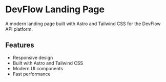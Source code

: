 # DevFlow Landing Page

A modern landing page built with Astro and Tailwind CSS for the DevFlow API platform.

## Features
- Responsive design
- Built with Astro and Tailwind CSS
- Modern UI components
- Fast performance